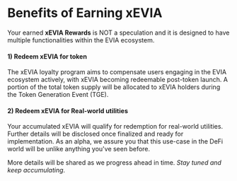 # Benefits of Earning xEVIA

Your earned **xEVIA Rewards** is NOT a speculation and it is designed to have multiple functionalities within the EVIA ecosystem.

#### 1) Redeem xEVIA for token

The xEVIA loyalty program aims to compensate users engaging in the EVIA ecosystem actively, with xEVIA becoming redeemable post-token launch. A portion of the total token supply will be allocated to xEVIA holders during the Token Generation Event (TGE).

#### 2) Redeem xEVIA for Real-world utilities

Your accumulated xEVIA will qualify for redemption for real-world utilities. Further details will be disclosed once finalized and ready for implementation. As an alpha, we assure you that this use-case in the DeFi world will be unlike anything you've seen before.



More details will be shared as we progress ahead in time. _Stay tuned and keep accumulating_. &#x20;

